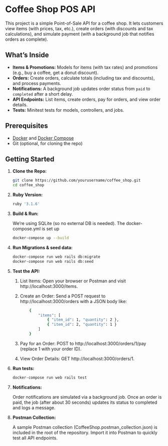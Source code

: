 # Coffee Shop POS API

This project is a simple Point-of-Sale API for a coffee shop. It lets customers view items (with prices, tax, etc.), create orders (with discounts and tax calculations), and simulate payment (with a background job that notifies orders as complete).

## What’s Inside

- **Items & Promotions:** Models for items (with tax rates) and promotions (e.g., buy a coffee, get a donut discount).
- **Orders:** Create orders, calculate totals (including tax and discounts), and process payments.
- **Notifications:** A background job updates order status from `paid` to `completed` after a short delay.
- **API Endpoints:** List items, create orders, pay for orders, and view order details.
- **Tests:** Minitest tests for models, controllers, and jobs.

## Prerequisites

- [Docker](https://www.docker.com/get-started) and [Docker Compose](https://docs.docker.com/compose/)
- Git (optional, for cloning the repo)

## Getting Started

1. **Clone the Repo:**

   ```bash
   git clone https://github.com/yourusername/coffee_shop.git
   cd coffee_shop

2. **Ruby Version:**

    ```bash
    ruby '3.1.6'

3. **Build & Run:**

    We’re using SQLite (so no external DB is needed). The docker-compose.yml is set up

    ```bash
    docker-compose up --build


4. **Run Migrations & seed data:**

    ```bash
    docker-compose run web rails db:migrate
    docker-compose run web rails db:seed


5. **Test the API:**

    1. List Items:
        Open your browser or Postman and visit http://localhost:3000/items.

    2. Create an Order:
        Send a POST request to http://localhost:3000/orders with a JSON body like:
        ```bash
            {
                "items": [
                    { "item_id": 1, "quantity": 2 },
                    { "item_id": 2, "quantity": 1 }
                ]
            }

    3. Pay for an Order:
        POST to http://localhost:3000/orders/1/pay (replace 1 with your order ID).

    4. View Order Details:
        GET http://localhost:3000/orders/1.

5. **Run tests:**

    ```bash
    docker-compose run web rails test

6.  **Notifications:**

    Order notifications are simulated via a background job. Once an order is paid, the job (after about 30 seconds) updates its status to completed and logs a message.

7.  **Postman Collection:**

    A sample Postman collection (CoffeeShop.postman_collection.json) is included in the root of the repository. Import it into Postman to quickly test all API endpoints.

